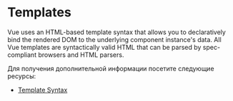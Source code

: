 # Templates

Vue uses an HTML-based template syntax that allows you to declaratively bind the rendered DOM to the underlying component instance's data. All Vue templates are syntactically valid HTML that can be parsed by spec-compliant browsers and HTML parsers.

Для получения дополнительной информации посетите следующие ресурсы:

- [Template Syntax](https://vuejs.org/guide/essentials/template-syntax.html)
